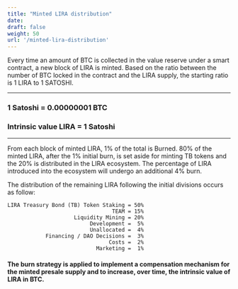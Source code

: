 ```yaml
---
title: "Minted LIRA distribution"
date:
draft: false
weight: 50
url: '/minted-lira-distribution'
---
```


Every time an amount of BTC is collected in the value reserve under a smart contract, a new block of LIRA is minted.
Based on the ratio between the number of BTC locked in the contract and the LIRA supply, the starting ratio is 1 LIRA to 1 SATOSHI.

---

<h3>1 Satoshi = 0.00000001 BTC</h3>

<h3>Intrinsic value LIRA = 1 Satoshi</h3>

---

From each block of minted LIRA, 1% of the total is Burned.
80% of the minted LIRA, after the 1% initial burn, is set aside for minting TB tokens and the 20% is distributed in the LIRA ecosystem.
The percentage of LIRA introduced into the ecosystem will undergo an additional 4% burn.

The distribution of the remaining LIRA following the initial divisions occurs as follow:

    LIRA Treasury Bond (TB) Token Staking = 50%
                                     TEAM = 15%                              
                         Liquidity Mining = 20%
                              Development =  5%
                              Unallocated =  4%
                Financing / DAO Decisions =  3%
                                    Costs =  2%
                                Marketing =  1%

<h4>The burn strategy is applied to implement a compensation mechanism for the minted presale supply and to increase, over time, the intrinsic 
value of LIRA in BTC.</h4>

